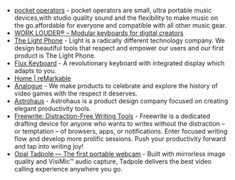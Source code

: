 - [pocket operators](https://teenage.engineering/products/po) - pocket operators are small, ultra portable music devices,with studio quality sound and the flexibility to make music on the go.affordable for everyone and compatible with all other music gear.
- [WORK LOUDER® – Modular keyboards for digital creators](https://worklouder.cc/)
- [The Light Phone](https://www.thelightphone.com/) - Light is a radically different technology company. We design beautiful tools that respect and empower our users and our first product is The Light Phone.
- [Flux Keyboard](https://fluxkeyboard.com/) - A revolutionary keyboard with integrated display which adapts to you.
- [Home | reMarkable](https://remarkable.com/)
- [Analogue](https://www.analogue.co/) - We make products to celebrate and explore the history of video games with the respect it deserves.
- [Astrohaus](https://astrohaus.com/) - Astrohaus is a product design company focused on creating elegant productivity tools.
- [Freewrite: Distraction-Free Writing Tools](https://getfreewrite.com/) - Freewrite is a dedicated drafting device for anyone who wants to writes without the distraction – or temptation – of browsers, apps, or notifications. Enter focused writing flow and develop more prolific sessions. Push your productivity forward and tap into writing joy!
- [Opal Tadpole — The first portable webcam](https://opalcamera.com/opal-tadpole) - Built with mirrorless image quality and VisiMic™ audio capture, Tadpole delivers the best video calling experience anywhere you go.